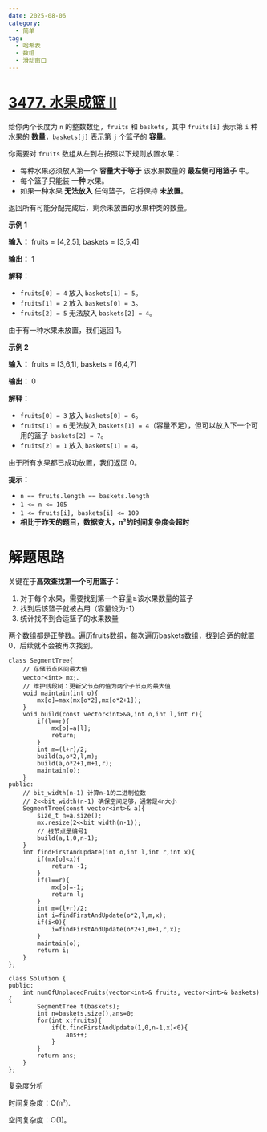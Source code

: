```yaml
---
date: 2025-08-06
category:
  - 简单
tag:
  - 哈希表
  - 数组
  - 滑动窗口
---
```


# [3477. 水果成篮 II](https://leetcode.cn/problems/fruits-into-baskets-ii/)

给你两个长度为 `n` 的整数数组，`fruits` 和 `baskets`，其中 `fruits[i]` 表示第 `i` 种水果的 **数量**，`baskets[j]` 表示第 `j` 个篮子的 **容量**。

你需要对 `fruits` 数组从左到右按照以下规则放置水果：

- 每种水果必须放入第一个 **容量大于等于** 该水果数量的 **最左侧可用篮子** 中。
- 每个篮子只能装 **一种** 水果。
- 如果一种水果 **无法放入** 任何篮子，它将保持 **未放置**。

返回所有可能分配完成后，剩余未放置的水果种类的数量。

 

**示例 1**

**输入：** fruits = [4,2,5], baskets = [3,5,4]

**输出：** 1

**解释：**

- `fruits[0] = 4` 放入 `baskets[1] = 5`。
- `fruits[1] = 2` 放入 `baskets[0] = 3`。
- `fruits[2] = 5` 无法放入 `baskets[2] = 4`。

由于有一种水果未放置，我们返回 1。

**示例 2**

**输入：** fruits = [3,6,1], baskets = [6,4,7]

**输出：** 0

**解释：**

- `fruits[0] = 3` 放入 `baskets[0] = 6`。
- `fruits[1] = 6` 无法放入 `baskets[1] = 4`（容量不足），但可以放入下一个可用的篮子 `baskets[2] = 7`。
- `fruits[2] = 1` 放入 `baskets[1] = 4`。

由于所有水果都已成功放置，我们返回 0。

 

**提示：**

- `n == fruits.length == baskets.length`
- `1 <= n <= 105`
- `1 <= fruits[i], baskets[i] <= 109`
- **相比于昨天的题目，数据变大，n²的时间复杂度会超时**

# 解题思路

关键在于**高效查找第一个可用篮子**：

1. 对于每个水果，需要找到第一个容量≥该水果数量的篮子
2. 找到后该篮子就被占用（容量设为-1）
3. 统计找不到合适篮子的水果数量



两个数组都是正整数。遍历fruits数组，每次遍历baskets数组，找到合适的就置0，后续就不会被再次找到。

```
class SegmentTree{
	// 存储节点区间最大值
    vector<int> mx;、
    // 维护线段树：更新父节点的值为两个子节点的最大值
    void maintain(int o){
        mx[o]=max(mx[o*2],mx[o*2+1]);
    }
    void build(const vector<int>&a,int o,int l,int r){
        if(l==r){
            mx[o]=a[l];
            return;
        }
        int m=(l+r)/2;
        build(a,o*2,l,m);
        build(a,o*2+1,m+1,r);
        maintain(o);
    }
public:
	// bit_width(n-1) 计算n-1的二进制位数
	// 2<<bit_width(n-1) 确保空间足够，通常是4n大小
    SegmentTree(const vector<int>& a){
        size_t n=a.size();
        mx.resize(2<<bit_width(n-1));
        // 根节点是编号1
        build(a,1,0,n-1);
    }
    int findFirstAndUpdate(int o,int l,int r,int x){
        if(mx[o]<x){
            return -1;
        }
        if(l==r){
            mx[o]=-1;
            return l;
        }
        int m=(l+r)/2;
        int i=findFirstAndUpdate(o*2,l,m,x);
        if(i<0){
            i=findFirstAndUpdate(o*2+1,m+1,r,x);
        }
        maintain(o);
        return i;
    }
};

class Solution {
public:
    int numOfUnplacedFruits(vector<int>& fruits, vector<int>& baskets) {
        SegmentTree t(baskets);
        int n=baskets.size(),ans=0;
        for(int x:fruits){
            if(t.findFirstAndUpdate(1,0,n-1,x)<0){
                ans++;
            }
        }
        return ans;
    }
};
```



复杂度分析

时间复杂度：O(n²).

空间复杂度：O(1)。

